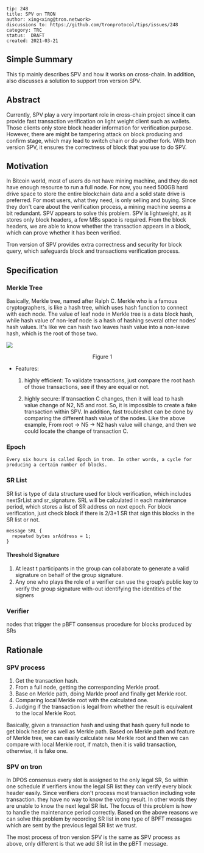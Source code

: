 ```
tip: 248
title: SPV on TRON
author: xing<xing@tron.network> 
discussions to: https://github.com/tronprotocol/tips/issues/248
category: TRC
status:  DRAFT
created: 2021-03-21
```

## Simple Summary

This tip mainly describes SPV and how it works on cross-chain. In addition, also discusses a solution to support tron version SPV. 

## Abstract

Currently, SPV play a very important role in cross-chain project since it can provide fast transaction verification on light weight client such as wallets. Those clients only store block header information for verification purpose. However, there are might be tampering attack on block producing and confirm stage, which may lead to switch chain or do another fork. With tron version SPV, it ensures the correctness of block that you use to do SPV.

## Motivation

In Bitcoin world, most of users do not have mining machine, and they do not have enough resource to run a full node. For now, you need 500GB hard drive space to store the entire blockchain data and a solid state drive is preferred. For most users, what they need, is only selling and buying. Since they don't care about the verification process, a mining machine seems a bit redundant. SPV appears to solve this problem. SPV is lightweight, as it stores only block headers, a few MBs space is required. From the block headers, we are able to know whether the transaction appears in a block, which can prove whether it has been verified.

Tron version of SPV provides extra correctness and security for block query, which safeguards block and transactions verification process.  

## Specification

### Merkle Tree   
Basically, Merkle tree, named after Ralph C. Merkle who is a famous cryptographers, is like a hash tree, which uses hash function to connect with each node. The value of leaf node in Merkle tree is a data block hash, while hash value of non-leaf node is a hash of hashing several other nodes' hash values. It's like we can hash two leaves hash value into a non-leave hash, which is the root of those two.
   
  ![](https://github.com/tronprotocol/tips/blob/master/image//MerkleTree.png) 
                          <center>Figure 1</center>  
  
- Features: 
     1.  highly efficient: To validate transactions, just compare the root hash of those transactions, see if they are equal or not. 

     2.  highly secure: If transaction C changes, then it will lead to hash value change of N2, N5 and root. So, it is impossible to create a fake transaction within SPV. In addition, fast troubleshot can be done by comparing the different hash value of the nodes. Like the above example, From root → N5 → N2 hash value will change, and then we could locate the change of transaction C.


### Epoch   
    Every six hours is called Epoch in tron. In other words, a cycle for producing a certain number of blocks.

### SR List 
 
   SR list is type of data structure used for block verification, which includes nextSrList and sr_signature. SRL will be calculated in each maintenance period, which stores a list of SR address on next epoch. For block verification, just check block if there is 2/3+1 SR that sign this blocks in the SR list or not. 

```
message SRL {
  repeated bytes srAddress = 1;
}

```


#### Threshold Signature

1. At least t  participants in the group can collaborate to generate a valid signature on behalf of the group signature.
2. Any one who plays the role of a veriﬁer can use the group’s public key to verify the group signature with-out identifying the identities of the signers

### Verifier
  nodes that trigger the pBFT consensus procedure for blocks produced by SRs

## Rationale

### SPV process
 
1. Get the transaction hash.
2. From a full node, getting the corresponding Merkle proof.
3. Base on Merkle path, doing Markle proof and finally get Merkle root.
4. Comparing local Merkle root with the calculated one.
5. Judging if the transaction is legal from whether the result is equivalent to the local Merkle Root.

Basically, given a transaction hash and using that hash query full node to get block header as well as Merkle path. Based on Merkle path and feature of Merkle tree, we can easily calculate new Merkle root and then we can compare with local Merkle root, if match, then it is valid transaction, otherwise, it is fake one. 

### SPV on tron

In DPOS consensus every slot is assigned to the only legal SR, So within one schedule if verifiers know the legal SR list they can verify every block header easily. Since verifiers don't process most transaction including vote transaction. they have no way to know the voting result. In other words they are unable to know the next legal SR list. The focus of this problem is how to handle the maintenance period correctly. Based on the above reasons we can solve this problem by recording SR list in one type of BPFT messages which are sent by the previous legal SR list we trust. 

The most process of tron version SPV is the same as SPV process as above, only different is that we add SR list in the pBFT message. 




